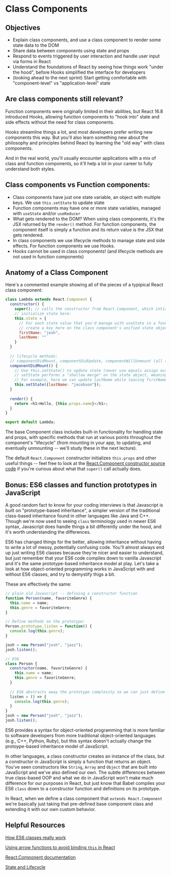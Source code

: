 # Class Components

## Objectives
* Explain class components, and use a class component to render some state data to the DOM
* Share data between components using state and props
* Respond to events triggered by user interaction and handle user input via forms in React
* Understand the foundations of React by seeing how things work "under the hood", before Hooks simplified the interface for developers
* (looking ahead to the next sprint) Start getting comfortable with "component-level" vs "application-level" state

## Are class components still relevant?

Function components were originally limited in their abilities, but React 16.8 introduced Hooks, allowing function components to "hook into" state and side effects without the need for class components.

Hooks streamline things a lot, and most developers prefer writing new components this way. But you'll also learn something new about the philosophy and principles behind React by learning the "old way" with class components.

And in the real world, you'll usually encounter applications with a mix of class and function components, so it'll help a lot in your career to fully understand both styles.

## Class components vs Function components:
  * Class components have just one state variable, an object with multiple keys. We use `this.setState` to update state
  * Function components may have one or more state variables, managed with `useState` and/or `useReducer`
  * What gets rendered to the DOM? When using class components, it's the JSX returned by the `render()` method. For function components, the component itself is simply a function and its return value is the JSX that gets rendered. 
  * In class components we use lifecycle methods to manage state and side effects. For function components we use Hooks.
  * Hooks cannot be used in class components! (and lifecycle methods are not used in function components)

## Anatomy of a Class Component

Here's a commented example showing all of the pieces of a typipical React class component:

```javascript
class Lambda extends React.Component {
  constructor() {
    super(); // calls the constructor from React.Component, which intializes this.props
    // initialize state here:
    this.state = {
      // For each state value that you'd manage with useState in a function component, 
      // create a key here on the class component's unified state object:
      firstName: "josh",
      lastName: ""
    }
  }
  
  // lifecycle methods: 
  // componentDidMount, componentDidUpdate, componentWillUnmount (all three together are equivalent to useEffect)
  componentDidMount() {
    // Use this.setState() to update state (never use equals assign outside of the constructor!)
    // setState performs a "shallow merge" on the state object, meaning that only the keys you include are updated. 
    // For example, here we can update lastName while leaving firstName as is:
    this.setState({lastName: "jacobson"}); 
  }
  
  render() {
    return <h1>Hello, {this.props.name}</h1>;
  }
}

export default Lambda;
```

The base Component class includes built-in functionality for handling state and props, with specific methods that run at various points throughout the component's "lifecycle" (from mounting in your app, to updating, and eventually unmounting -- we'll study these in the next lecture).

The default `React.Component` constructor initializes `this.props` and other useful things -- feel free to look at the [React.Component constructor source code](https://github.com/facebook/react/blob/1d25aa5787d4e19704c049c3cfa985d3b5190e0d/packages/react/src/ReactBaseClasses.js#L22) if you're curious about what that `super()` call actually does.


## Bonus: ES6 classes and function prototypes in JavaScript

A good random fact to know for your coding interviews is that Javascript is built on "prototype-based inheritance", a simpler version of the traditional class-based inheritance found in other languages like Java and C++. Though we're now used to seeing `class` terminology used in newer ES6 syntax, Javascript does handle things a bit differently under the hood, and it's worth understanding the differences. 

ES6 has changed things for the better, allowing inheritance without having to write a lot of messy, potentially confusing code. You'll almost always end up just writing ES6 classes because they're nicer and easier to understand, but just remember that your ES6 code compiles down to vanilla Javascript and it's the same prototype-based inheritance model at play. Let's take a look at how object-oriented programming works in JavaScript with and without ES6 classes, and try to demystify thigs a bit.

These are effectively the same:

```javascript
// plain old Javascript -- defining a constructor function
function Person(name, favoriteGenre) {
  this.name = name;
  this.genre = favoriteGenre;
}

// Define methods on the prototype:
Person.prototype.listen = function() {
  console.log(this.genre);
}

josh = new Person("josh", "jazz");
josh.listen();
```

```javascript
// ES6
class Person {
  constructor(name, favoriteGenre) {
    this.name = name;
    this.genre = favoriteGenre;
  }
  
  // ES6 abstracts away the prototype complexity so we can just define a class method right here:
  listen = () => {
    console.log(this.genre);
  }
}
josh = new Person("josh", "jazz");
josh.listen();
```

ES6 provides a syntax for object-oriented programming that is more familiar to software developers from more traditional object-oriented languages (e.g., C++, Python, Ruby), but this syntax doesn't actually change the protoype-based inheritance model of JavaScript. 

In other languages, a class constructor creates an instance of the class, but a constructor in JavaScript is simply a function that returns an object. You've seen constructors like `String`, `Array` and `Object` that are built into JavaScript and we've also defined our own. The subtle differences between true class-based OOP and what we do in JavaScript won't make much difference for our purposes in React, but just know that Babel compiles your ES6 `class` down to a constructor function and definitions on its prototype.

In React, when we define a class component that `extends React.Component` we're basically just taking that pre-defined base component class and extending it with our own custom behavior.



## Helpful Resources
[How ES6 classes really work](https://medium.com/@robertgrosse/how-es6-classes-really-work-and-how-to-build-your-own-fd6085eb326a)

[Using arrow functions to avoid binding `this` in React](https://medium.com/@joespinelli_6190/using-arrow-functions-to-avoid-binding-this-in-react-5d7402eec64)

[React.Component documentation](https://reactjs.org/docs/react-component.html)

[State and Lifecycle](https://reactjs.org/docs/state-and-lifecycle.html)

  
